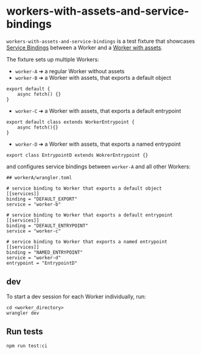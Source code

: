 # workers-with-assets-and-service-bindings

`workers-with-assets-and-service-bindings` is a test fixture that showcases [Service Bindings](https://developers.cloudflare.com/workers/runtime-apis/bindings/service-bindings/) between a Worker and a [Worker with assets](https://developers.cloudflare.com/workers/static-assets/).

The fixture sets up multiple Workers:

- `worker-A` ➔ a regular Worker without assets
- `worker-B` ➔ a Worker with assets, that exports a default object

```
export default {
	async fetch() {}
}
```

- `worker-C` ➔ a Worker with assets, that exports a default entrypoint

```
export default class extends WorkerEntrypoint {
	async fetch(){}
}
```

- `worker-D` ➔ a Worker with assets, that exports a named entrypoint

```
export class EntrypointD extends WokrerEntrypoint {}
```

and configures service bindings between `worker-A` and all other Workers:

```
## workerA/wrangler.toml

# service binding to Worker that exports a default object
[[services]]
binding = "DEFAULT_EXPORT"
service = "worker-b"

# service binding to Worker that exports a default entrypoint
[[services]]
binding = "DEFAULT_ENTRYPOINT"
service = "worker-c"

# service binding to Worker that exports a named entrypoint
[[services]]
binding = "NAMED_ENTRYPOINT"
service = "worker-d"
entrypoint = "EntrypointD"
```

## dev

To start a dev session for each Worker individually, run:

```
cd <worker_directory>
wrangler dev
```

## Run tests

```
npm run test:ci
```
